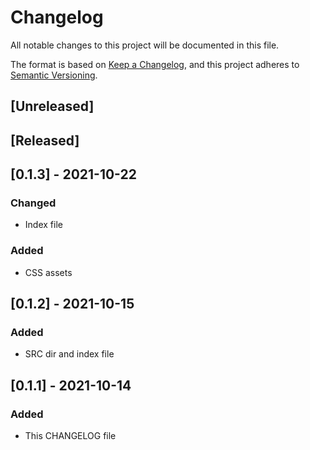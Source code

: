 # Changelog
All notable changes to this project will be documented in this file.

The format is based on [Keep a Changelog](https://keepachangelog.com/en/1.0.0/),
and this project adheres to [Semantic Versioning](https://semver.org/spec/v2.0.0.html).

## [Unreleased]

## [Released]

## [0.1.3] - 2021-10-22
### Changed
- Index file
### Added
- CSS assets

## [0.1.2] - 2021-10-15
### Added
- SRC dir and index file

## [0.1.1] - 2021-10-14
### Added
- This CHANGELOG file

